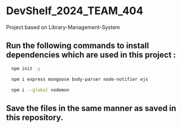 # DevShelf_2024_TEAM_404
Project based on Library-Management-System

## Run the following commands to install  dependencies which are used in this project :
```bash
  npm init -y
```
```bash
  npm i express mongoose body-parser node-notifier ejs 
```
```bash
  npm i --global nodemon
```
## Save the files in the same manner as saved in this repository.


